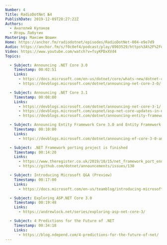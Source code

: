 ```yaml
---
Number: 4
Title: RadioDotNet №4
PublishDate: 2019-12-09T20:27:22Z
Authors:
  - Анатолий Кулаков
  - Игорь Лабутин
Mastering: Максим Шошин
Home: https://anchor.fm/radiodotnet/episodes/RadioDotNet-004-e9e7d9
Audio: https://anchor.fm/s/f0c0ef4/podcast/play/8903529/https%3A%2F%2Fd3ctxlq1ktw2nl.cloudfront.net%2Fproduction%2F2019-11-9%2F37363761-44100-2-443803cce13ec.mp3
Video: https://www.youtube.com/watch?v=fsyKPDxXVd4
Topics:

  - Subject: Announcing .NET Core 3.0
    Timestamp: 00:02:51
    Links:
      - https://docs.microsoft.com/en-us/dotnet/core/whats-new/dotnet-core-3-0
      - https://devblogs.microsoft.com/dotnet/announcing-net-core-3-0/

  - Subject: Announcing .NET Core 3.1
    Timestamp: 00:08:00
    Links:
      - https://devblogs.microsoft.com/dotnet/announcing-net-core-3-1/
      - https://devblogs.microsoft.com/aspnet/asp-net-core-updates-in-net-core-3-1/
      - https://devblogs.microsoft.com/dotnet/announcing-entity-framework-core-3-1-and-entity-framework-6-4/

  - Subject: Announcing Entity Framework Core 3.0 and Entity Framework 6.3
    Timestamp: 00:10:00
    Links:
      - https://devblogs.microsoft.com/dotnet/announcing-ef-core-3-0-and-ef-6-3-general-availability/

  - Subject: .NET Framework porting project is finished
    Timestamp: 00:14:20
    Links:
      - https://www.theregister.co.uk/2019/10/15/net_framework_port_end/
      - https://github.com/dotnet/announcements/issues/130

  - Subject: Introducing Microsoft Q&A (Preview)
    Timestamp: 00:17:00
    Links:
      - https://docs.microsoft.com/en-us/teamblog/introducing-microsoft-qanda

  - Subject: Exploring ASP.NET Core 3.0
    Timestamp: 00:19:48
    Links:
      - https://andrewlock.net/series/exploring-asp-net-core-3/

  - Subject: 4 Predictions for the Future of .NET
    Timestamp: 00:34:18
    Links:
      - https://blog.ndepend.com/4-predictions-for-the-future-of-net/
---
```

